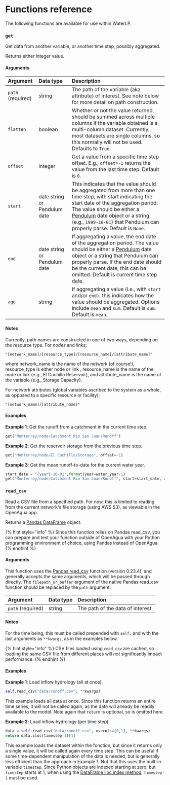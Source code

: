 # Functions reference

The following functions are available for use within WaterLP.

### `get`

Get data from another variable, or another time step, possibly aggregated.

Returns either integer value.

#### Arguments

| Argument | Data type | Description |
| :--- | :--- | :--- |
| `path` \(required\) | string | The path of the variable \(aka attribute\) of interest. See note below for more detail on path construction. |
| `flatten` | boolean | Whether or not the value returned should be summed across multiple columns if the variable obtained is a multi-column dataset. Currently, most datasets are single columns, so this normally will not be used. Defaults to `True`.  |
| `offset` | integer | Get a value from a specific time step offset. E.g., `offset=-1` returns the value from the last time step. Default is `0`. |
| `start` | date string  or Pendulum date | This indicates that the value should be aggregated from more than one time step, with start indicating the start date of the aggregation period. The value should be either a [Pendulum](https://pendulum.eustace.io/) date object or a string \(e.g., `1999-10-01`\) that Pendulum can properly parse. Default is `None`. |
| `end` | date string or Pendulum date | If aggregating a value, the end date of the aggregation period. The value should be either a [Pendulum](https://pendulum.eustace.io/) date object or a string that Pendulum can properly parse. If the end date should be the current date, this can be omitted. Default is current time step date. |
| `agg` | string | If aggregating a value \(i.e., with `start` and/or `end)`, this indicates how the value should be aggregated. Options include `mean` and `sum`. Default is `sum`. Default is `mean`. |

#### Notes

Currently, path names are constructed in one of two ways, depending on the resource type. For _nodes_ and _links_:

`"[network_name]/[resource_type]/[resource_name]/[attribute_name]"`

where network\_name is the name of the network \(of course!\), resource\_type is either node or link , resource\_name is the name of the node or link \(e.g., El Cuchillo Reservoir\), and attribute\_name is the name of the variable \(e.g., Storage Capacity\).

For network attributes \(global variables ascribed to the system as a whole, as opposed to a specific resource or facility\):

`"[network_name]/[attribute_name]"`

#### Examples

**Example 1**: Get the runoff from a catchment in the current time step.

```python
get("Monterrey/node/Catchment Rio San Juan/Runoff")
```

**Example 2**: Get the reservoir storage from the previous time step.

```python
get("Monterrey/node/El Cuchillo/Storage", offset=-1)
```

**Example 3**: Get the mean runoff-to-date for the current water year.

```python
start_date = "{year}-10-01".format(year=water_year-1)
get("Monterrey/node/Catchment Rio San Juan/Runoff", start=start_date, agg="mean")
```

### `read_csv`

Read a CSV file from a specified path. For now, this is limited to reading from the current network's file storage \(using AWS S3\), as viewable in the OpenAgua app.

Returns a [Pandas DataFrame](https://pandas.pydata.org/pandas-docs/version/0.23.4/generated/pandas.DataFrame.html) object.

{% hint style="info" %}
Since this function relies on Pandas read\_csv, you can prepare and test your function outside of OpenAgua with your Python programming environment of choice, using Pandas instead of OpenAgua.
{% endhint %}

#### Arguments

This function uses the [Pandas read\_csv](https://pandas.pydata.org/pandas-docs/version/0.23.3/generated/pandas.read_csv.html) function \(version 0.23.4\), and generally accepts the same arguments, which will be passed through directly. The `filepath_or_buffer` argument of the native Pandas read\_csv function should be replaced by the `path` argument.

| Argument | Data type | Description |
| :--- | :--- | :--- |
| `path` \(required\) | string | The path of the data of interest. |

#### Notes

For the time being, this must be called prepended with `self.` and with the last arguments as `**kwargs`, as in the examples below.

{% hint style="info" %}
CSV files loaded using `read_csv` are cached, so loading the same CSV file from different places will _not_ significantly impact performance.
{% endhint %}

#### Examples

**Example 1**: Load inflow hydrology \(all at once\).

```python
self.read_csv("data/runoff.csv", **kwargs)
```

This example loads all data at once. Since this function returns an entire time series, it will not be called again, as the data will already be readily available to the model. Note again that `return` is optional, so is omitted here.

**Example 2**: Load inflow hydrology \(per time step\).

```python
data = self.read_csv("data/runoff.csv", usecols=[0,1], **kwargs)
return data.iloc[timestep-1][1]
```

This example loads the dataset within the function, but since it returns only a single value, it will be called again every time step. This can be useful if some time-dependent manipulation of the data is needed, but is generally less efficient than the approach in Example 1. Not that this uses the built-in variable `timestep`. Since Python objects are indexed starting at zero, but `timestep` starts at 1, when using the [DataFrame iloc index method](https://pandas.pydata.org/pandas-docs/version/0.23.4/indexing.html), `timestep-1` must be used.

